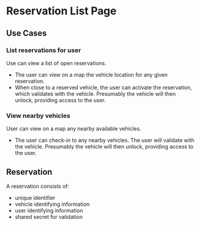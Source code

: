 #  Reservation List Page

## Use Cases

### List reservations for user
Use can view a list of open reservations. 
* The user can view on a map the vehicle location for any given reservation. 
* When close to a reserved vehicle, the user can activate the reservation, which validates with the vehicle. Presumably the vehicle will then unlock, providing access to the user.

### View nearby vehicles
User can view on a map any nearby available vehicles.
* The user can check-in to any nearby vehicles. The user will validate with the vehicle. Presumably the vehicle will then unlock, providing access to the user.

## Reservation
A reservation consists of:
* unique identifier
* vehicle identifying information
* user identifying information
* shared secret for validation
